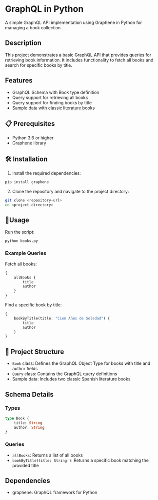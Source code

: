 # GraphQL in Python

A simple GraphQL API implementation using Graphene in Python for managing a book collection.

## Description

This project demonstrates a basic GraphQL API that provides queries for retrieving book information. It includes functionality to fetch all books and search for specific books by title.

## Features

- GraphQL Schema with Book type definition
- Query support for retrieving all books
- Query support for finding books by title
- Sample data with classic literature books

## 📋 Prerequisites

- Python 3.6 or higher
- Graphene library

## 🛠 Installation

1. Install the required dependencies:
```bash
pip install graphene
```

2. Clone the repository and navigate to the project directory:
```bash
git clone <repository-url>
cd <project-directory>
```

## 🚀Usage

Run the script:
```bash
python books.py
```

### Example Queries

Fetch all books:
```graphql
{
    allBooks {
        title
        author
    }
}
```

Find a specific book by title:
```graphql
{
    bookByTitle(title: "Cien Años de Soledad") {
        title
        author
    }
}
```

## 📂 Project Structure

- `Book` class: Defines the GraphQL Object Type for books with title and author fields
- `Query` class: Contains the GraphQL query definitions
- Sample data: Includes two classic Spanish literature books

## Schema Details

### Types

```graphql
type Book {
    title: String
    author: String
}
```

### Queries

- `allBooks`: Returns a list of all books
- `bookByTitle(title: String!)`: Returns a specific book matching the provided title

## Dependencies

- graphene: GraphQL framework for Python
